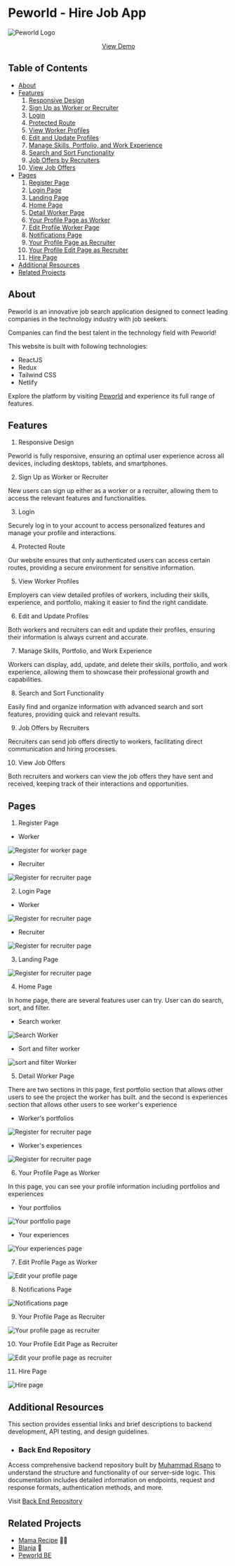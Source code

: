 # Peworld - Hire Job App

![Peworld Logo](./src/assets/peworld-logo-purple.webp)

<div align="center">
  <a href="https://wafash-peworld-react.netlify.app/">View Demo</a>
</div>

## Table of Contents

- [About](#about)
- [Features](#features)
  1. [Responsive Design](#responsive)
  2. [Sign Up as Worker or Recruiter](#signup)
  3. [Login](#login)
  4. [Protected Route](#protected-route)
  5. [View Worker Profiles](#worker-profile)
  6. [Edit and Update Profiles](#edit-and-update-profile)
  7. [Manage Skills, Portfolio, and Work Experience](#skill-portfolio-experience)
  8. [Search and Sort Functionality](#search-and-sort)
  9. [Job Offers by Recruiters](#job-offers)
  10. [View Job Offers](#view-job-offers)
- [Pages](#pages)
  1. [Register Page](#register-page)
  2. [Login Page](#login-page)
  3. [Landing Page](#landing-page)
  4. [Home Page](#home-page)
  5. [Detail Worker Page](#detail-worker-page)
  6. [Your Profile Page as Worker](#your-profile-worker-page)
  7. [Edit Profile Worker Page](#edit-profile-worker-page)
  8. [Notifications Page](#notifications-page)
  9. [Your Profile Page as Recruiter](#your-profile-recruiter-page)
  10. [Your Profile Edit Page as Recruiter](#edit-profile-recruiter-page)
  11. [Hire Page](#hire-page)
- [Additional Resources](#resources)
- [Related Projects](#related-projects)

## About

Peworld is an innovative job search application designed to connect leading companies in the technology industry with job seekers.

Companies can find the best talent in the technology field with Peworld!

This website is built with following technologies:

- ReactJS
- Redux
- Tailwind CSS
- Netlify

Explore the platform by visiting [Peworld](https://wafash-peworld-react.netlify.app/) and experience its full range of features.

## Features

1. <a id="responsive">Responsive Design</a>

Peworld is fully responsive, ensuring an optimal user experience across all devices, including desktops, tablets, and smartphones.

2. <a id="signup">Sign Up as Worker or Recruiter</a>

New users can sign up either as a worker or a recruiter, allowing them to access the relevant features and functionalities.

3. <a id="login">Login</a>

Securely log in to your account to access personalized features and manage your profile and interactions.

4. <a id="protected-route">Protected Route</a>

Our website ensures that only authenticated users can access certain routes, providing a secure environment for sensitive information.

5. <a id="worker-profile">View Worker Profiles</a>

Employers can view detailed profiles of workers, including their skills, experience, and portfolio, making it easier to find the right candidate.

6. <a id="edit-and-update-profile">Edit and Update Profiles</a>

Both workers and recruiters can edit and update their profiles, ensuring their information is always current and accurate.

7. <a id="skill-portoflio-experience">Manage Skills, Portfolio, and Work Experience</a>

Workers can display, add, update, and delete their skills, portfolio, and work experience, allowing them to showcase their professional growth and capabilities.

8. <a id="search-and-sort">Search and Sort Functionality</a>

Easily find and organize information with advanced search and sort features, providing quick and relevant results.

9.  <a id="job-offers">Job Offers by Recruiters</a>

Recruiters can send job offers directly to workers, facilitating direct communication and hiring processes.

10. <a id="view-job-offers">View Job Offers</a>

Both recruiters and workers can view the job offers they have sent and received, keeping track of their interactions and opportunities.

## Pages

1. <a id="register-page">Register Page</a>

- Worker

![Register for worker page](./screenshots/signup-worker.png)

- Recruiter

![Register for recruiter page](./screenshots/signup-recruiter.png)

2. <a id="login-page">Login Page</a>

- Worker

![Register for recruiter page](./screenshots/login-page.png)

- Recruiter

![Register for recruiter page](./screenshots/login-page.png)

3. <a id="landing-page">Landing Page</a>

![Register for recruiter page](./screenshots/landing-page-login.png)

4. <a id="home-page">Home Page</a>

In home page, there are several features user can try. User can do search, sort, and filter.

- Search worker

![Search Worker](./screenshots/home-search.png)

- Sort and filter worker

![sort and filter Worker](./screenshots/home-sort-and-filter.png)

5. <a id="detail-worker-page">Detail Worker Page</a>

There are two sections in this page, first portfolio section that allows other users to see the project the worker has built. and the second is experiences section that allows other users to see worker's experience

- Worker's portfolios

![Register for recruiter page](./screenshots/worker-portfolio.png)

- Worker's experiences

![Register for recruiter page](./screenshots/worker-experience.png)

6. <a id="your-profile-worker-page">Your Profile Page as Worker</a>

In this page, you can see your profile information including portfolios and experiences

- Your portfolios

![Your portfolio page](./screenshots/your-portfolios.png)

- Your experiences

![Your experiences page](./screenshots/your-experiences.png)

7. <a id="edit-profile-worker-page">Edit Profile Page as Worker</a>

![Edit your profile page](./screenshots/your-edit-profile.png)

8. <a id="notifications-page">Notifications Page</a>

![Notifications page](./screenshots/notifications-page.png)

9. <a id="your-profile-recruiter-page">Your Profile Page as Recruiter</a>

![Your profile page as recruiter](./screenshots/recruiter-profile.png)

10. <a id="edit-profile-recruiter-page">Your Profile Edit Page as Recruiter</a>

![Edit your profile page as recruiter](./screenshots/recruiter-edit-profile.png)

11. <a id="hire-page">Hire Page</a>

![Hire page](./screenshots/hire-page.png)

## <a id="resources">Additional Resources</a>

This section provides essential links and brief descriptions to backend development, API testing, and design guidelines.

- ### Back End Repository

Access comprehensive backend repository built by [Muhammad Risano](https://github.com/muhammadrisano) to understand the structure and functionality of our server-side logic. This documentation includes detailed information on endpoints, request and response formats, authentication methods, and more.

Visit [Back End Repository](https://github.com/wafash08/be-peworld)

## <a id="related-projects">Related Projects</a>

- [Mama Recipe](https://github.com/wafash08/recipe-app) 🧑‍🍳
- [Blanja](https://github.com/echestratus/BlanjaWebsiteProject) 🛒
- [Peworld BE](https://github.com/wafash08/be-peworld)
